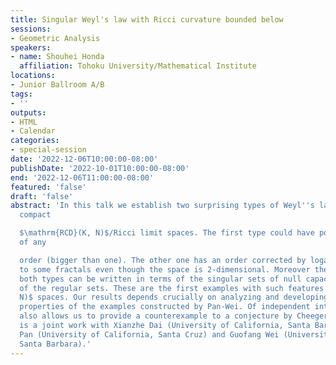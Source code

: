 ```yaml
---
title: Singular Weyl's law with Ricci curvature bounded below
sessions:
- Geometric Analysis
speakers:
- name: Shouhei Honda
  affiliation: Tohoku University/Mathematical Institute
locations:
- Junior Ballroom A/B
tags:
- ''
outputs:
- HTML
- Calendar
categories:
- special-session
date: '2022-12-06T10:00:00-08:00'
publishDate: '2022-10-01T10:00:00-08:00'
end: '2022-12-06T11:00:00-08:00'
featured: 'false'
draft: 'false'
abstract: 'In this talk we establish two surprising types of Weyl''s laws for some
  compact

  $\mathrm{RCD}(K, N)$/Ricci limit spaces. The first type could have power growth
  of any

  order (bigger than one). The other one has an order corrected by logarithm similar
  to some fractals even though the space is 2-dimensional. Moreover the limits in
  both types can be written in terms of the singular sets of null capacities, instead
  of the regular sets. These are the first examples with such features for $\mathrm{RCD}(K,
  N)$ spaces. Our results depends crucially on analyzing and developing important
  properties of the examples constructed by Pan-Wei. Of independent interest, this
  also allows us to provide a counterexample to a conjecture by Cheeger-Colding. This
  is a joint work with Xianzhe Dai (University of California, Santa Barbara), Jiayin
  Pan (University of California, Santa Cruz) and Guofang Wei (University of California,
  Santa Barbara).'
---
```

